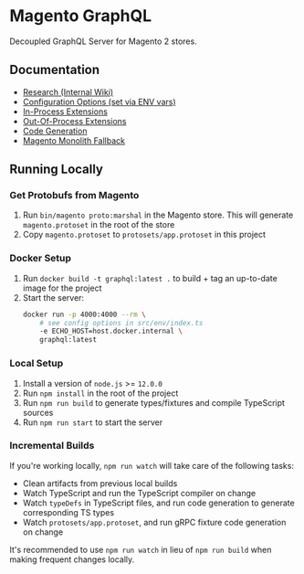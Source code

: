 # Magento GraphQL

Decoupled GraphQL Server for Magento 2 stores.

## Documentation

-   [Research (Internal Wiki)](https://wiki.corp.adobe.com/display/EntComm/GraphQL)
-   [Configuration Options (set via ENV vars)](src/env/index.ts)
-   [In-Process Extensions](src/packages/README.md)
-   [Out-Of-Process Extensions](docs/OUT-OF-PROCESS-EXTENSIBILITY.md)
-   [Code Generation](docs/CODEGEN.md)
-   [Magento Monolith Fallback](docs/FALLBACK.md)

## Running Locally

### Get Protobufs from Magento

1. Run `bin/magento proto:marshal` in the Magento store. This will generate `magento.protoset` in the root of the store
2. Copy `magento.protoset` to `protosets/app.protoset` in this project

### Docker Setup

1. Run `docker build -t graphql:latest .` to build + tag an up-to-date image for the project
2. Start the server:
    ```sh
    docker run -p 4000:4000 --rm \
        # see config options in src/env/index.ts
        -e ECHO_HOST=host.docker.internal \
        graphql:latest
    ```

### Local Setup

1. Install a version of `node.js` >= `12.0.0`
2. Run `npm install` in the root of the project
3. Run `npm run build` to generate types/fixtures and compile TypeScript sources
4. Run `npm run start` to start the server

### Incremental Builds

If you're working locally, `npm run watch` will take care of the following tasks:

-   Clean artifacts from previous local builds
-   Watch TypeScript and run the TypeScript compiler on change
-   Watch `typeDefs` in TypeScript files, and run code generation to generate corresponding TS types
-   Watch `protosets/app.protoset`, and run gRPC fixture code generation on change

It's recommended to use `npm run watch` in lieu of `npm run build` when making frequent changes locally.
